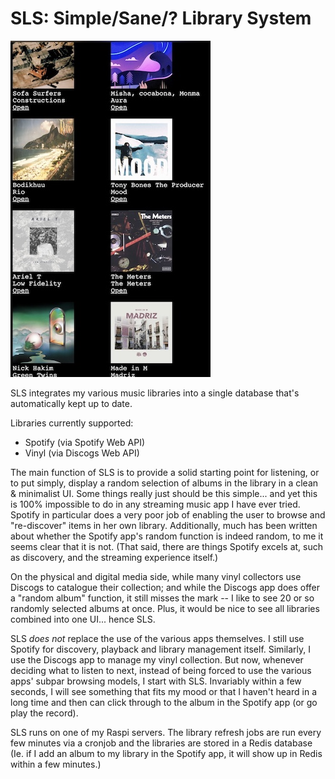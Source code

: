 # SLS: Simple/Sane/? Library System

![](screenshot.jpg)

SLS integrates my various music libraries into a single database that's
automatically kept up to date.

Libraries currently supported:

* Spotify (via Spotify Web API)
* Vinyl (via Discogs Web API)

The main function of SLS is to provide a solid starting point for listening,
or to put simply, display a random selection of albums in the library in a
clean & minimalist UI. Some things really just should be this simple... and yet
this is 100% impossible to do in any streaming music app I have ever
tried. Spotify in particular does a very poor job of enabling the user to
browse and "re-discover" items in her own library. Additionally, much has been
written about whether the Spotify app's random function is indeed random, to me
it seems clear that it is not. (That said, there are things Spotify excels at,
such as discovery, and the streaming experience itself.)

On the physical and digital media side, while many vinyl collectors use
Discogs to catalogue their collection; and while the Discogs app does offer a
"random album" function, it still misses the mark -- I like to see
20 or so randomly selected albums at once. Plus, it would be nice to see
all libraries combined into one UI... hence SLS.

SLS *does not* replace the use of the various apps themselves. I still use
Spotify for discovery, playback and library management itself. Similarly, I use
the Discogs app to manage my vinyl collection. But now, whenever deciding what
to listen to next, instead of being forced to use the various apps' subpar
browsing models, I start with SLS. Invariably within a few seconds, I will see
something that fits my mood or that I haven't heard in a long time and then can
click through to the album in the Spotify app (or go play the record).

SLS runs on one of my Raspi servers. The library refresh jobs are run every few
minutes via a cronjob and the libraries are stored in a Redis database (Ie. if
I add an album to my library in the Spotify app, it will show up in Redis
within a few minutes.)


